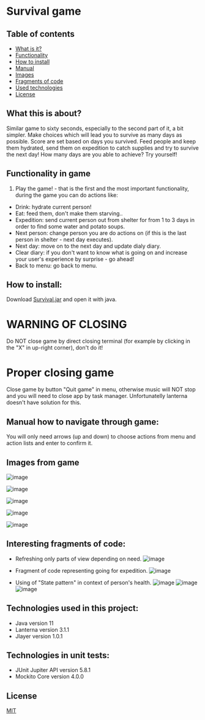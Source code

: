 # Survival game


## Table of contents
* [What is it?](#what-this-is-about)
* [Functionality](#functionality-in-game)
* [How to install](#how-to-install)
* [Manual](#manual-how-to-navigate-through-game)
* [Images](#images-from-game)
* [Fragments of code](#interesting-fragments-of-code)
* [Used technologies](#technologies-used-in-this-project)
* [License](#license)

## What this is about?

Similar game to sixty seconds, especially to the second part of it, a bit simpler. Make choices which will lead you to survive as many days as possible. Score are set based on days you survived. Feed people and keep them hydrated, send them on expedition to catch supplies and try to survive the next day! How many days are you able to achieve? Try yourself!

## Functionality in game

  1. Play the game! - that is the first and the most important functionality, during the game you can do actions like:
- Drink: hydrate current person!
- Eat: feed them, don't make them starving..
- Expedition: send current person out from shelter for  from 1 to 3 days in order to find some water and potato soups.
- Next person: change person you are do actions on (if this is the last person in shelter - next day executes).
- Next day: move on to the next day and update dialy diary.
- Clear diary: if you don't want to know what is going on and increase your user's experience by surprise - go ahead!
- Back to menu: go back to menu.
   
## How to install:
Download <a href="https://drive.google.com/file/d/1zAnKsU7nlMkMBwUG4NMKeM41ZXdLIsMJ/view?usp=sharing">Survival.jar</a> and open it with java.

# WARNING OF CLOSING
Do NOT close game by direct closing terminal (for example by clicking in the "X" in up-right corner), don't do it!

# Proper closing game
Close game by button "Quit game" in menu, otherwise music will NOT stop and you will need to close app by task manager. Unfortunatelly lanterna doesn't have solution for this.

## Manual how to navigate through game:
You will only need arrows (up and down) to choose actions from menu and action lists and enter to confirm it. 

## Images from game

![image](https://user-images.githubusercontent.com/39047457/140241333-3a7af4b4-b39b-4831-843d-1c03e63d9410.png)

![image](https://user-images.githubusercontent.com/39047457/140241277-63bf316b-9c2e-4990-85ac-4f4c2a267b4d.png)

![image](https://user-images.githubusercontent.com/39047457/140240571-04e47e57-237a-4430-a520-f8c964f5e773.png)

![image](https://user-images.githubusercontent.com/39047457/140240515-5ade5443-61fd-45db-a0ce-377dd496d44b.png)

![image](https://user-images.githubusercontent.com/39047457/140240831-4db5a9c0-8337-4576-a262-7181a478abb4.png)

## Interesting fragments of code:

- Refreshing only parts of view depending on need.
![image](https://user-images.githubusercontent.com/39047457/140242184-c093be56-f49c-4cfa-9b3d-33b01b490033.png)

- Fragment of code representing going for expedition.
![image](https://user-images.githubusercontent.com/39047457/140242502-64ea369b-9806-4530-b29a-872ea2f6e746.png)

- Using of "State pattern" in context of person's health.
![image](https://user-images.githubusercontent.com/39047457/140243563-cee3a08c-8100-438c-ac8f-7a0bfaae0ea3.png)
![image](https://user-images.githubusercontent.com/39047457/140243970-4e293dbf-8f58-4cc6-a0f3-227c39cff551.png)
![image](https://user-images.githubusercontent.com/39047457/140244095-0518be33-16d0-4fe3-8466-954200870be0.png)

## Technologies used in this project:
- Java version 11
- Lanterna version 3.1.1
- Jlayer version 1.0.1

## Technologies in unit tests:
- JUnit Jupiter API version 5.8.1
- Mockito Core version 4.0.0

## License
[MIT](https://choosealicense.com/licenses/mit/)







